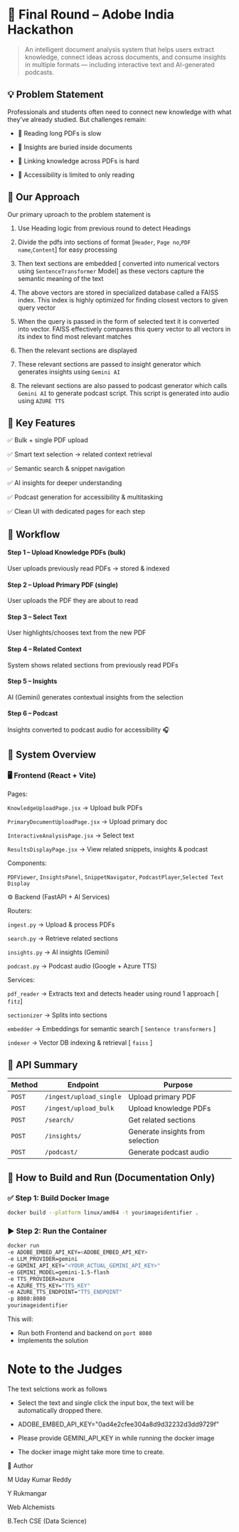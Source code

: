 # 📘 Final Round – Adobe India Hackathon
> An intelligent document analysis system that helps users extract knowledge, connect ideas across documents, and consume insights in multiple formats — including interactive text and AI-generated podcasts.

## 💡 Problem Statement

Professionals and students often need to connect new knowledge with what they’ve already studied.
But challenges remain:

- 📄 Reading long PDFs is slow

- 🔎 Insights are buried inside documents

- 🔗 Linking knowledge across PDFs is hard

- 🚫 Accessibility is limited to only reading

## 🧠 Our Approach

Our primary uproach to the problem statement is 

1. Use Heading logic from previous round to detect Headings

2. Divide the pdfs into sections of format [`Header`, `Page no`,`PDF name`,`Content`] for easy processing

3. Then text sections are embedded [ converted into numerical vectors using `SentenceTransformer` Model] as these vectors capture the semantic meaning of the text

4. The above vectors are stored in specialized database called a FAISS index. This index is highly optimized for finding closest vectors to given query vector

5. When the query is passed in the form of selected text it is converted into vector. FAISS effectively compares this query vector to all vectors in its index to find most relevant matches

6. Then the relevant sections are displayed

7. These relevant sections are passed to insight generator which generates insights using `Gemini AI`

8. The relevant sections are also passed to podcast generator which calls `Gemini AI` to generate podcast script. This script is generated into audio using `AZURE TTS`

## 🌟 Key Features

✅ Bulk + single PDF upload

✅ Smart text selection → related context retrieval

✅ Semantic search & snippet navigation

✅ AI insights for deeper understanding

✅ Podcast generation for accessibility & multitasking

✅ Clean UI with dedicated pages for each step

## 🔗 Workflow

#### Step 1 – Upload Knowledge PDFs (bulk)

User uploads previously read PDFs → stored & indexed

#### Step 2 – Upload Primary PDF (single)

User uploads the PDF they are about to read

#### Step 3 – Select Text

User highlights/chooses text from the new PDF

#### Step 4 – Related Context

System shows related sections from previously read PDFs

#### Step 5 – Insights

AI (Gemini) generates contextual insights from the selection

#### Step 6 – Podcast

Insights converted to podcast audio for accessibility 🎧

## 📂 System Overview

### 🖥️ Frontend (React + Vite)

Pages:

`KnowledgeUploadPage.jsx` → Upload bulk PDFs

`PrimaryDocumentUploadPage.jsx` → Upload primary doc

`InteractiveAnalysisPage.jsx` → Select text

`ResultsDisplayPage.jsx` → View related snippets, insights & podcast

Components:

`PDFViewer`, `InsightsPanel`, `SnippetNavigator`, `PodcastPlayer`,`Selected Text Display`

⚙️ Backend (FastAPI + AI Services)

Routers:

`ingest.py` → Upload & process PDFs

`search.py` → Retrieve related sections

`insights.py` → AI insights (Gemini)

`podcast.py` → Podcast audio (Google + Azure TTS)

Services:

`pdf_reader` → Extracts text and detects header using round 1 approach [ `fitz`]

`sectionizer` → Splits into sections

`embedder` → Embeddings for semantic search [ `Sentence transformers` ]

`indexer` → Vector DB indexing & retrieval [ `faiss` ]

## 🔗 API Summary

| Method | Endpoint                | Purpose                          |
| ------ | ----------------------- | -------------------------------- |
| `POST` | `/ingest/upload_single` | Upload primary PDF               |
| `POST` | `/ingest/upload_bulk`   | Upload knowledge PDFs            |
| `POST` | `/search/`              | Get related sections             |
| `POST` | `/insights/`            | Generate insights from selection |
| `POST` | `/podcast/`             | Generate podcast audio           |

## 🐳 How to Build and Run (Documentation Only)

### ✅ Step 1: Build Docker Image

```bash
docker build --platform linux/amd64 -t yourimageidentifier .
```

### ▶️ Step 2: Run the Container

```bash
docker run 
-e ADOBE_EMBED_API_KEY=<ADOBE_EMBED_API_KEY> 
-e LLM_PROVIDER=gemini 
-e GEMINI_API_KEY="<YOUR_ACTUAL_GEMINI_API_KEY>" 
-e GEMINI_MODEL=gemini-1.5-flash 
-e TTS_PROVIDER=azure 
-e AZURE_TTS_KEY="TTS_KEY" 
-e AZURE_TTS_ENDPOINT="TTS_ENDPOINT" 
-p 8080:8080 
yourimageidentifier
```

This will:

- Run both Frontend and backend on `port 8080`
- Implements the solution

# Note to the Judges

The text selctions work as follows

- Select the text and single click the input box, the text will be automatically dropped there.

- ADOBE_EMBED_API_KEY="0ad4e2cfee304a8d9d32232d3dd9729f"

- Please provide GEMINI_API_KEY in while running the docker image

- The docker image might take more time to create.

🙋 Author

M Uday Kumar Reddy

Y Rukmangar

Web Alchemists

B.Tech CSE (Data Science)
